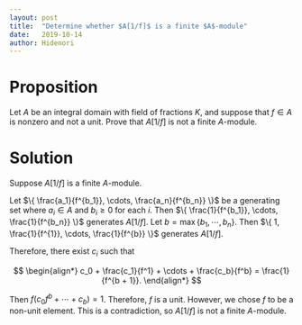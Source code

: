 ```yaml
---
layout: post
title:  "Determine whether $A[1/f]$ is a finite $A$-module"
date:   2019-10-14
author: Hidenori
---
```


# Proposition
Let $A$ be an integral domain with field of fractions $K$, and suppose that $f \in A$ is nonzero and not a unit.
Prove that $A[1/f]$ is not a finite $A$-module.

# Solution
Suppose $A[1/f]$ is a finite $A$-module.

Let $\{ \frac{a_1}{f^{b_1}}, \cdots, \frac{a_n}{f^{b_n}} \}$ be a generating set where $a_i \in A$ and $b_i \geq 0$ for each $i$.
Then $\{ \frac{1}{f^{b_1}}, \cdots, \frac{1}{f^{b_n}} \}$ generates $A[1/f]$.
Let $b = \max\{ b_1, \cdots, b_n \}$.
Then $\{ 1, \frac{1}{f^{1}}, \cdots, \frac{1}{f^{b}} \}$ generates $A[1/f]$.

Therefore, there exist $c_i$ such that

$$
\begin{align*}
  c_0 + \frac{c_1}{f^1} + \cdots + \frac{c_b}{f^b} = \frac{1}{f^{b + 1}}.
\end{align*}
$$

Then $f(c_0f^b + \cdots + c_b) = 1$.
Therefore, $f$ is a unit.
However, we chose $f$ to be a non-unit element.
This is a contradiction, so $A[1/f]$ is not a finite $A$-module.
